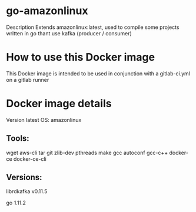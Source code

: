 # go-amazonlinux

Description
Extends amazonlinux:latest, used to compile some projects written in go thant use kafka (producer / consumer)

# How to use this Docker image
This Docker image is intended to be used in conjunction with a gitlab-ci.yml on a gitlab runner

# Docker image details
Version latest
OS: amazonlinux

## Tools:

wget aws-cli tar git zlib-dev pthreads make gcc autoconf gcc-c++ docker-ce docker-ce-cli

## Versions:

librdkafka v0.11.5

go 1.11.2
